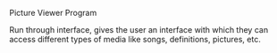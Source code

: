 Picture Viewer Program

Run through interface, gives the user an interface with which they can access different types of media like songs, definitions, pictures, etc.
